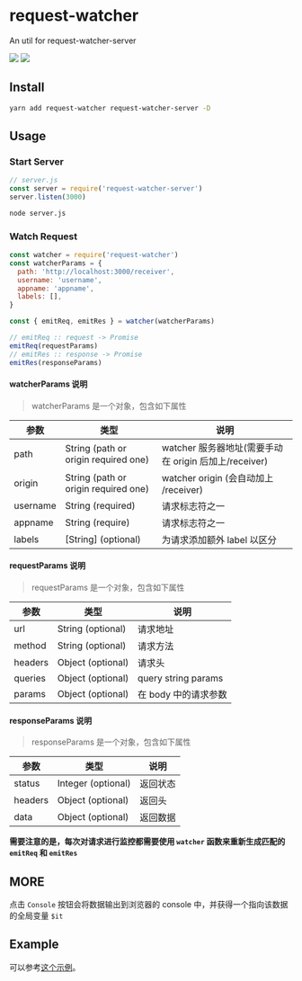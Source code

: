 # request-watcher
An util for request-watcher-server

![](https://lisiur.com/2017/10/22/%E5%85%88%E5%8D%A0%E4%B8%AA%E5%9D%91/1.png)
![](https://lisiur.com/2017/10/22/%E5%85%88%E5%8D%A0%E4%B8%AA%E5%9D%91/2.png)
## Install

```bash
yarn add request-watcher request-watcher-server -D
```

## Usage

### Start Server

```javascript
// server.js
const server = require('request-watcher-server')
server.listen(3000)
```

```bash
node server.js
```

### Watch Request

```javascript
const watcher = require('request-watcher')
const watcherParams = {
  path: 'http://localhost:3000/receiver',
  username: 'username',
  appname: 'appname',
  labels: [],
}

const { emitReq, emitRes } = watcher(watcherParams)

// emitReq :: request -> Promise 
emitReq(requestParams)
// emitRes :: response -> Promise
emitRes(responseParams)

```
#### watcherParams 说明

> watcherParams 是一个对象，包含如下属性

参数               | 类型                                | 说明
-------------     | -------------                       | --------
path              | String (path or origin required one)| watcher 服务器地址(需要手动在 origin 后加上/receiver) 
origin            | String (path or origin required one) | watcher origin (会自动加上 /receiver) 
username          | String (required)                    | 请求标志符之一
appname           | String (require)                     | 请求标志符之一
labels            | \[String\] (optional)                | 为请求添加额外 label 以区分

#### requestParams 说明

> requestParams 是一个对象，包含如下属性

参数               | 类型                 | 说明
------------------|----------------------|---------
url               | String (optional)    | 请求地址
method            | String (optional)    | 请求方法
headers           | Object (optional)    | 请求头
queries           | Object (optional)    | query string params
params            | Object (optional)    | 在 body 中的请求参数


#### responseParams 说明

> responseParams 是一个对象，包含如下属性

参数               | 类型                 | 说明
------------------|----------------------|---------
status            | Integer (optional)   | 返回状态
headers           | Object (optional)    | 返回头
data              | Object (optional)    | 返回数据

**需要注意的是，每次对请求进行监控都需要使用 `watcher` 函数来重新生成匹配的 `emitReq` 和 `emitRes`**

## MORE

点击 `Console` 按钮会将数据输出到浏览器的 console 中，并获得一个指向该数据的全局变量 `$it`
## Example

可以参考[这个示例](https://github.com/lisiur/request-watcher-webapp/tree/master/end-user-app-test)。